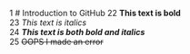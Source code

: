 1 # Introduction to GitHub
22 **This text is bold**\
23 *This text is italics*\
24 ***This text is both bold and italics***\
25 ~~OOPS I made an error~~
